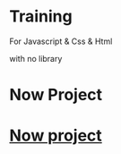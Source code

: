 # Training

For Javascript & Css & Html

with no library


# Now Project

# [Now project](https://eliow010203.github.io/My_Code_Database/menu.html)



